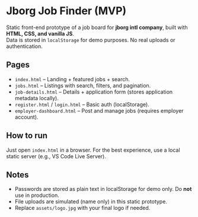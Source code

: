 # Jborg Job Finder (MVP)

Static front-end prototype of a job board for **jborg intl company**, built with **HTML, CSS, and vanilla JS**.  
Data is stored in `localStorage` for demo purposes. No real uploads or authentication.

## Pages
- `index.html` – Landing + featured jobs + search.
- `jobs.html` – Listings with search, filters, and pagination.
- `job-details.html` – Details + application form (stores application metadata locally).
- `register.html` / `login.html` – Basic auth (localStorage).
- `employer-dashboard.html` – Post and manage jobs (requires employer account).

## How to run
Just open `index.html` in a browser. For the best experience, use a local static server (e.g., VS Code Live Server).

## Notes
- Passwords are stored as plain text in localStorage for demo only. Do **not** use in production.
- File uploads are simulated (name only) in this static prototype.
- Replace `assets/logo.jpg` with your final logo if needed.
